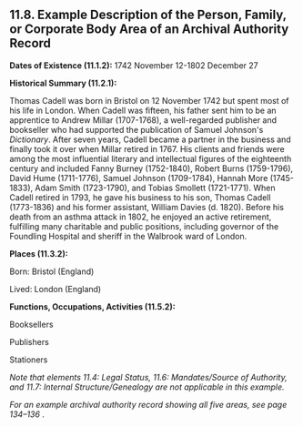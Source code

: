 ## 11.8. Example Description of the Person, Family, or Corporate Body Area of an Archival Authority Record

<p class="dacs-example"><strong>Dates of Existence (11.1.2):</strong> 1742 November 12-1802 December 27</p>

<p class="dacs-example"><strong>Historical Summary (11.2.1):</strong></p>

<p class="dacs-example">Thomas Cadell was born in Bristol on 12 November 1742 but spent most of his life in London. When Cadell was fifteen, his father sent him to be an apprentice to Andrew Millar (1707-1768), a well-regarded publisher and bookseller who had supported the publication of Samuel Johnson's <em>Dictionary</em>. After seven years, Cadell became a partner in the business and finally took it over when Millar retired in 1767. His clients and friends were among the most influential literary and intellectual figures of the eighteenth century and included Fanny Burney (1752-1840), Robert Burns (1759-1796), David Hume (1711-1776), Samuel Johnson (1709-1784), Hannah More (1745-1833), Adam Smith (1723-1790), and Tobias Smollett (1721-1771). When Cadell retired in 1793, he gave his business to his son, Thomas Cadell (1773-1836) and his former assistant, William Davies (d. 1820). Before his death from an asthma attack in 1802, he enjoyed an active retirement, fulfilling many charitable and public positions, including governor of the Foundling Hospital and sheriff in the Walbrook ward of London.</p>

<p class="dacs-example"><strong>Places (11.3.2):</strong></p>

<p class="dacs-example">Born: Bristol (England)</p>

<p class="dacs-example">Lived: London (England)</p>

<p class="dacs-example"><strong>Functions, Occupations, Activities (11.5.2):</strong></p>

<p class="dacs-example">Booksellers</p>

<p class="dacs-example">Publishers</p>

<p class="dacs-example">Stationers</p>

_Note that elements 11.4: Legal Status, 11.6: Mandates/Source of Authority, and 11.7: Internal Structure/Genealogy are not applicable in this example._

_For an example archival authority record showing all five areas, see page 134–136_ .
